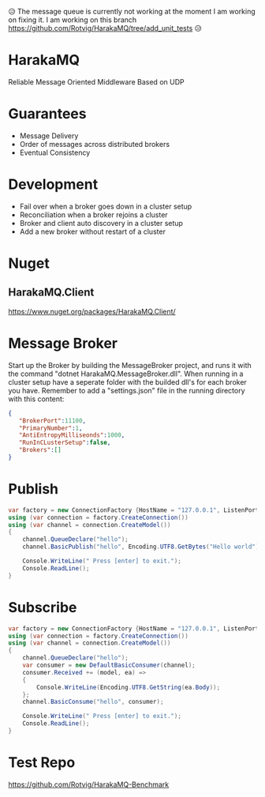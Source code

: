 :disappointed_relieved: The message queue is currently not working at the moment I am working on fixing it. I am working on this branch https://github.com/Rotvig/HarakaMQ/tree/add_unit_tests :disappointed_relieved:


# HarakaMQ
Reliable Message Oriented Middleware Based on UDP

# Guarantees
* Message Delivery
* Order of messages across distributed brokers
* Eventual Consistency

# Development
* Fail over when a broker goes down in a cluster setup
* Reconciliation when a broker rejoins a cluster
* Broker and client auto discovery in a cluster setup
* Add a new broker without restart of a cluster

# Nuget
## HarakaMQ.Client
https://www.nuget.org/packages/HarakaMQ.Client/

# Message Broker

Start up the Broker by building the MessageBroker project, and runs it with the command "dotnet HarakaMQ.MessageBroker.dll".
When running in a cluster setup have a seperate folder with the builded dll's for each broker you have. 
Remember to add a "settings.json" file in the running directory with this content:

```json
{  
   "BrokerPort":11100,
   "PrimaryNumber":1,
   "AntiEntropyMilliseonds":1000,
   "RunInCLusterSetup":false,
   "Brokers":[]
}
```

# Publish

```csharp
var factory = new ConnectionFactory {HostName = "127.0.0.1", ListenPort = 11000, Port = 11100};
using (var connection = factory.CreateConnection())
using (var channel = connection.CreateModel())
{
    channel.QueueDeclare("hello");
    channel.BasicPublish("hello", Encoding.UTF8.GetBytes("Hello world"));

    Console.WriteLine(" Press [enter] to exit.");
    Console.ReadLine();
}
```

# Subscribe

```csharp
var factory = new ConnectionFactory {HostName = "127.0.0.1", ListenPort = 12000, Port = 11100};
using (var connection = factory.CreateConnection())
using (var channel = connection.CreateModel())
{
    channel.QueueDeclare("hello");
    var consumer = new DefaultBasicConsumer(channel);
    consumer.Received += (model, ea) =>
    {
        Console.WriteLine(Encoding.UTF8.GetString(ea.Body));
    };
    channel.BasicConsume("hello", consumer);

    Console.WriteLine(" Press [enter] to exit.");
    Console.ReadLine();
}
```
# Test Repo
https://github.com/Rotvig/HarakaMQ-Benchmark
